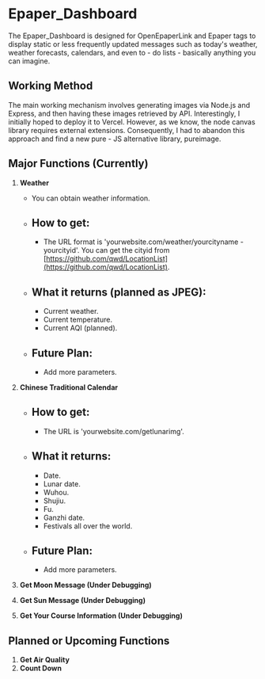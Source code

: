 # Epaper_Dashboard

The Epaper_Dashboard is designed for OpenEpaperLink and Epaper tags to display static or less frequently updated messages such as today's weather, weather forecasts, calendars, and even to - do lists - basically anything you can imagine.

## Working Method
The main working mechanism involves generating images via Node.js and Express, and then having these images retrieved by API. Interestingly, I initially hoped to deploy it to Vercel. However, as we know, the node canvas library requires external extensions. Consequently, I had to abandon this approach and find a new pure - JS alternative library, pureimage.

## Major Functions (Currently)
1. **Weather**
   - You can obtain weather information.
   - ## How to get:
     - The URL format is 'yourwebsite.com/weather/yourcityname - yourcityid'. You can get the cityid from [https://github.com/qwd/LocationList](https://github.com/qwd/LocationList).
   - ## What it returns (planned as JPEG):
     - Current weather.
     - Current temperature.
     - Current AQI (planned).
   - ## Future Plan:
     - Add more parameters.

2. **Chinese Traditional Calendar**
   - ## How to get:
     - The URL is 'yourwebsite.com/getlunarimg'.
   - ## What it returns:
     - Date.
     - Lunar date.
     - Wuhou.
     - Shujiu.
     - Fu.
     - Ganzhi date.
     - Festivals all over the world.
   - ## Future Plan:
     - Add more parameters.

3. **Get Moon Message (Under Debugging)**

4. **Get Sun Message (Under Debugging)**

5. **Get Your Course Information (Under Debugging)**

## Planned or Upcoming Functions
1. **Get Air Quality**
2. **Count Down**

